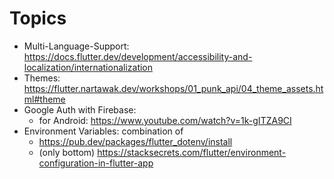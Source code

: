 # Topics

- Multi-Language-Support: https://docs.flutter.dev/development/accessibility-and-localization/internationalization
- Themes: https://flutter.nartawak.dev/workshops/01_punk_api/04_theme_assets.html#theme
- Google Auth with Firebase:
  - for Android: https://www.youtube.com/watch?v=1k-gITZA9CI
- Environment Variables: combination of
  - https://pub.dev/packages/flutter_dotenv/install
  - (only bottom) https://stacksecrets.com/flutter/environment-configuration-in-flutter-app
